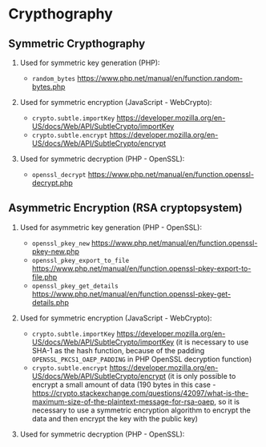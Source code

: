 # Crypthography

## Symmetric Crypthography

1. Used for symmetric key generation (PHP):

   - `random_bytes` https://www.php.net/manual/en/function.random-bytes.php


2. Used for symmetric encryption (JavaScript - WebCrypto):

   - `crypto.subtle.importKey` https://developer.mozilla.org/en-US/docs/Web/API/SubtleCrypto/importKey
   - `crypto.subtle.encrypt` https://developer.mozilla.org/en-US/docs/Web/API/SubtleCrypto/encrypt


3. Used for symmetric decryption (PHP - OpenSSL):

   - `openssl_decrypt` https://www.php.net/manual/en/function.openssl-decrypt.php

## Asymmetric Encryption (RSA cryptopsystem)

1. Used for asymmetric key generation (PHP - OpenSSL):

   - `openssl_pkey_new` https://www.php.net/manual/en/function.openssl-pkey-new.php
   - `openssl_pkey_export_to_file` https://www.php.net/manual/en/function.openssl-pkey-export-to-file.php
   - `openssl_pkey_get_details` https://www.php.net/manual/en/function.openssl-pkey-get-details.php


2. Used for symmetric encryption (JavaScript - WebCrypto):

   - `crypto.subtle.importKey` https://developer.mozilla.org/en-US/docs/Web/API/SubtleCrypto/importKey (it is necessary to use SHA-1 as the hash function, because of the padding `OPENSSL_PKCS1_OAEP_PADDING` in PHP OpenSSL decryption function)
   - `crypto.subtle.encrypt` https://developer.mozilla.org/en-US/docs/Web/API/SubtleCrypto/encrypt (it is only possible to encrypt a small amount of data (190 bytes in this case - https://crypto.stackexchange.com/questions/42097/what-is-the-maximum-size-of-the-plaintext-message-for-rsa-oaep, so it is necessary to use a symmetric encryption algorithm to encrypt the data and then encrypt the key with the public key)


3. Used for symmetric decryption (PHP - OpenSSL):
